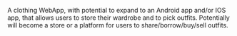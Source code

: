 A clothing WebApp, with potential to expand to an Android app and/or IOS app, that allows users to store their wardrobe and to pick outfits. Potentially will become a store or a platform for users to share/borrow/buy/sell outfits.
